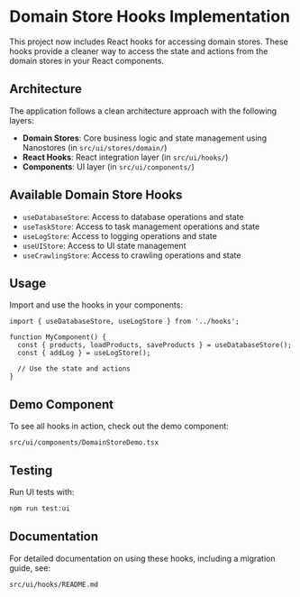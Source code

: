 # Domain Store Hooks Implementation

This project now includes React hooks for accessing domain stores. These hooks provide a cleaner way to access the state and actions from the domain stores in your React components.

## Architecture

The application follows a clean architecture approach with the following layers:

- **Domain Stores**: Core business logic and state management using Nanostores (in `src/ui/stores/domain/`)
- **React Hooks**: React integration layer (in `src/ui/hooks/`)
- **Components**: UI layer (in `src/ui/components/`)

## Available Domain Store Hooks

- `useDatabaseStore`: Access to database operations and state
- `useTaskStore`: Access to task management operations and state 
- `useLogStore`: Access to logging operations and state
- `useUIStore`: Access to UI state management
- `useCrawlingStore`: Access to crawling operations and state

## Usage

Import and use the hooks in your components:

```tsx
import { useDatabaseStore, useLogStore } from '../hooks';

function MyComponent() {
  const { products, loadProducts, saveProducts } = useDatabaseStore();
  const { addLog } = useLogStore();
  
  // Use the state and actions
}
```

## Demo Component

To see all hooks in action, check out the demo component:

```
src/ui/components/DomainStoreDemo.tsx
```

## Testing

Run UI tests with:

```bash
npm run test:ui
```

## Documentation

For detailed documentation on using these hooks, including a migration guide, see:

```
src/ui/hooks/README.md
```
